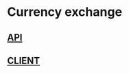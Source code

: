 # Currency exchange 

## [API](https://github.com/JosueArronis/currency_exchanger/tree/main/api)
## [CLIENT](https://github.com/JosueArronis/currency_exchanger/tree/main/client)